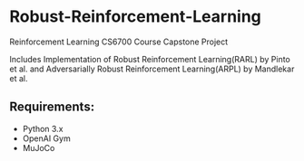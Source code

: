 # Robust-Reinforcement-Learning
Reinforcement Learning CS6700 Course Capstone Project

Includes Implementation of Robust Reinforcement Learning(RARL) by Pinto et al. and Adversarially Robust Reinforcement Learning(ARPL) by Mandlekar et al.

## Requirements:
* Python 3.x
* OpenAI Gym
* MuJoCo

